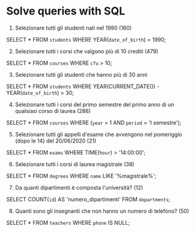 # Solve queries with SQL

1. Selezionare tutti gli studenti nati nel 1990 (160)

SELECT * FROM `students` WHERE YEAR(`date_of_birth`) = 1990;

2. Selezionare tutti i corsi che valgono più di 10 crediti (479)

SELECT * FROM `courses` WHERE `cfu` > 10;

3. Selezionare tutti gli studenti che hanno più di 30 anni

SELECT * FROM `students` WHERE YEAR(CURRENT_DATE()) - YEAR(`date_of_birth`) > 30;

4. Selezionare tutti i corsi del primo semestre del primo anno di un qualsiasi corso di
   laurea (286)

SELECT * FROM `courses` WHERE (`year` = 1 AND `period` = 'I semestre');

5. Selezionare tutti gli appelli d'esame che avvengono nel pomeriggio (dopo le 14) del
   20/06/2020 (21)

SELECT * FROM `exams` WHERE TIME(`hour`) > '14:00:00';

6. Selezionare tutti i corsi di laurea magistrale (38)

SELECT * FROM `degrees` WHERE `name` LIKE '%magistrale%';

7. Da quanti dipartimenti è composta l'università? (12)

SELECT COUNT(`id`) AS 'numero_dipartimenti' FROM `departments`;

8. Quanti sono gli insegnanti che non hanno un numero di telefono? (50)

SELECT * FROM `teachers` WHERE `phone` IS NULL;
